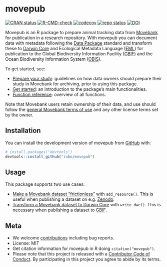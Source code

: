 
<!-- README.md is generated from README.Rmd. Please edit that file -->

# movepub

<!-- badges: start -->

[![CRAN
status](https://www.r-pkg.org/badges/version/movepub)](https://CRAN.R-project.org/package=movepub)
[![R-CMD-check](https://github.com/inbo/movepub/actions/workflows/R-CMD-check.yaml/badge.svg)](https://github.com/inbo/movepub/actions/workflows/R-CMD-check.yaml)
[![codecov](https://codecov.io/gh/inbo/movepub/branch/main/graph/badge.svg)](https://app.codecov.io/gh/inbo/movepub/)
[![repo
status](https://www.repostatus.org/badges/latest/active.svg)](https://www.repostatus.org/#active)
[![DOI](https://zenodo.org/badge/DOI/10.5281/zenodo.15017582.svg)](https://doi.org/10.5281/zenodo.15017582)
<!-- badges: end -->

Movepub is an R package to prepare animal tracking data from
[Movebank](https://movebank.org) for publication in a research
repository. With movepub you can document data with metadata following
the [Data Package](https://specs.frictionlessdata.io/) standard and
transform these to [Darwin Core](https://dwc.tdwg.org) and Ecological
Metadata Language ([EML](https://eml.ecoinformatics.org/)) for
publication to the Global Biodiversity Information Facility
([GBIF](https://www.gbif.org)) and the Ocean Biodiversity Information
System ([OBIS](https://obis.org)).

To get started, see:

- [Prepare your
  study](https://www.movebank.org/cms/movebank-content/archiving-movebank#general_best_practice_tips):
  guidelines on how data owners should prepare their study in Movebank
  for archiving, prior to using this package.
- [Get started](https://inbo.github.io/movepub/articles/movepub.html):
  an introduction to the package’s main functionalities.
- [Function
  reference](https://inbo.github.io/movepub/reference/index.html):
  overview of all functions.

Note that Movebank users retain ownership of their data, and use should
follow the [general Movebank terms of
use](https://www.movebank.org/cms/movebank-content/general-movebank-terms-of-use)
and any other license terms set by the owner.

## Installation

You can install the development version of movepub from
[GitHub](https://github.com/) with:

``` r
# install.packages("devtools")
devtools::install_github("inbo/movepub")
```

## Usage

This package supports two use cases:

- [Make a Movebank dataset
  “frictionless”](https://inbo.github.io/movepub/articles/movepub.html#frictionless)
  with `add_resource()`. This is useful when publishing a dataset on
  e.g. [Zenodo](https://zenodo.org).
- [Transform a Movebank dataset to Darwin
  Core](https://inbo.github.io/movepub/articles/movepub.html#dwc) with
  `write_dwc()`. This is necessary when publishing a dataset to
  [GBIF](https://www.gbif.org).

## Meta

- We welcome [contributions](.github/CONTRIBUTING.md) including bug
  reports.
- License: MIT
- Get citation information for movepub in R doing `citation("movepub")`.
- Please note that this project is released with a [Contributor Code of
  Conduct](.github/CODE_OF_CONDUCT.md). By participating in this project
  you agree to abide by its terms.
